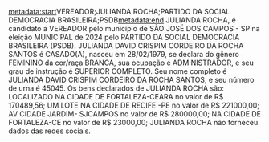 <metadata:start>VEREADOR;JULIANDA ROCHA;PARTIDO DA SOCIAL DEMOCRACIA BRASILEIRA;PSDB<metadata:end>
JULIANDA ROCHA, é candidato a VEREADOR pelo município de SÃO JOSÉ DOS CAMPOS - SP na eleição MUNICIPAL de 2024 pelo PARTIDO DA SOCIAL DEMOCRACIA BRASILEIRA (PSDB). JULIANDA DAVID CRISPIM CORDEIRO DA ROCHA SANTOS é CASADO(A), nasceu em 28/02/1979, se declara do gênero FEMININO da cor/raça BRANCA, sua ocupação é ADMINISTRADOR, e seu grau de instrução é SUPERIOR COMPLETO. Seu nome completo é JULIANDA DAVID CRISPIM CORDEIRO DA ROCHA SANTOS, e seu número de urna é 45045.
Os bens declarados de JULIANDA ROCHA são: LOCALIZADO NA CIDADE DE FORTALEZA-CEARA no valor de R$ 170489,56; UM LOTE NA CIDADE DE RECIFE -PE no valor de R$ 221000,00; AV CIDADE JARDIM- SJCAMPOS no valor de R$ 280000,00; NA CIDADE DE FORTALEZA-CE no valor de R$ 23000,00; 
JULIANDA ROCHA não forneceu dados das redes sociais.